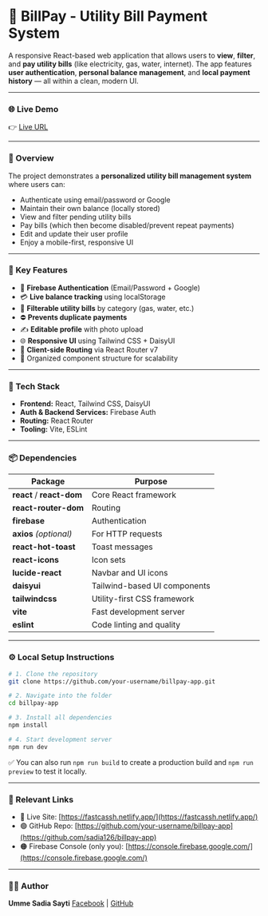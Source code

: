 
# 🧾 BillPay - Utility Bill Payment System

A responsive React-based web application that allows users to **view**, **filter**, and **pay utility bills** (like electricity, gas, water, internet). The app features **user authentication**, **personal balance management**, and **local payment history** — all within a clean, modern UI.



---

### 🌐 Live Demo

👉 [Live URL](https://fastcassh.netlify.app/)

---

### 🧠 Overview

The project demonstrates a **personalized utility bill management system** where users can:

- Authenticate using email/password or Google
- Maintain their own balance (locally stored)
- View and filter pending utility bills
- Pay bills (which then become disabled/prevent repeat payments)
- Edit and update their user profile
- Enjoy a mobile-first, responsive UI

---

### 🚀 Key Features

- 🔐 **Firebase Authentication** (Email/Password + Google)
- 💳 **Live balance tracking** using localStorage
- 🧾 **Filterable utility bills** by category (gas, water, etc.)
- ⛔ **Prevents duplicate payments**
- ✍️ **Editable profile** with photo upload
- 🌐 **Responsive UI** using Tailwind CSS + DaisyUI
- 🧭 **Client-side Routing** via React Router v7
- 🧼 Organized component structure for scalability

---

### 🧩 Tech Stack

- **Frontend:** React, Tailwind CSS, DaisyUI
- **Auth & Backend Services:** Firebase Auth
- **Routing:** React Router
- **Tooling:** Vite, ESLint

---

### 📦 Dependencies

| Package                   | Purpose                          |
| ------------------------- | -------------------------------- |
| **react** / **react-dom** | Core React framework             |
| **react-router-dom**      | Routing                          |
| **firebase**              | Authentication                   |
| **axios** *(optional)*    | For HTTP requests                 |
| **react-hot-toast**       | Toast messages                   |
| **react-icons**           | Icon sets                        |
| **lucide-react**          | Navbar and UI icons              |
| **daisyui**               | Tailwind-based UI components     |
| **tailwindcss**           | Utility-first CSS framework      |
| **vite**                  | Fast development server          |
| **eslint**                | Code linting and quality         |

---

### ⚙️ Local Setup Instructions

```bash
# 1. Clone the repository
git clone https://github.com/your-username/billpay-app.git

# 2. Navigate into the folder
cd billpay-app

# 3. Install all dependencies
npm install

# 4. Start development server
npm run dev
````

✅ You can also run `npm run build` to create a production build and `npm run preview` to test it locally.

---

### 🔗 Relevant Links

* 🔴 Live Site: [https://fastcassh.netlify.app/](https://fastcassh.netlify.app/)
* 🟢 GitHub Repo: [https://github.com/your-username/billpay-app](https://github.com/sadia126/billpay-app)
* 🟠 Firebase Console (only you): [https://console.firebase.google.com/](https://console.firebase.google.com/)

---

### 🙋‍♀️ Author

**Umme Sadia Sayti**
[Facebook](https://fb.com/umme.sadia.sayti) | [GitHub](https://github.com/sadia126)






